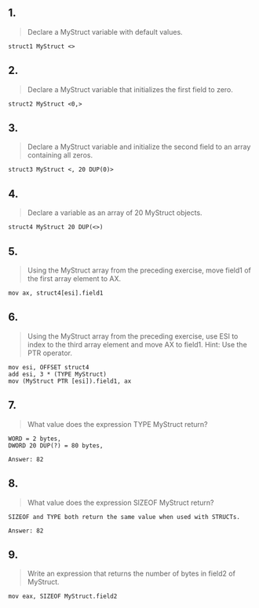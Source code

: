 ## 1.
> Declare a MyStruct variable with default values.

```
struct1 MyStruct <>
```

## 2.
> Declare a MyStruct variable that initializes the first field to zero.

```
struct2 MyStruct <0,>
```

## 3.
> Declare a MyStruct variable and initialize the second field to an array containing all zeros.

```
struct3 MyStruct <, 20 DUP(0)>
```

## 4.
> Declare a variable as an array of 20 MyStruct objects.

```
struct4 MyStruct 20 DUP(<>)
```

## 5.
> Using the MyStruct array from the preceding exercise, move field1 of the first array
> element to AX.

```
mov ax, struct4[esi].field1
```

## 6.
> Using the MyStruct array from the preceding exercise, use ESI to index to the third array
> element and move AX to field1. Hint: Use the PTR operator.

```
mov esi, OFFSET struct4
add esi, 3 * (TYPE MyStruct)
mov (MyStruct PTR [esi]).field1, ax
```

## 7.
> What value does the expression TYPE MyStruct return?

```
WORD = 2 bytes, 
DWORD 20 DUP(?) = 80 bytes,

Answer: 82
```

## 8.
> What value does the expression SIZEOF MyStruct return?

```
SIZEOF and TYPE both return the same value when used with STRUCTs.

Answer: 82
```

## 9.
> Write an expression that returns the number of bytes in field2 of MyStruct.

```
mov eax, SIZEOF MyStruct.field2
```
